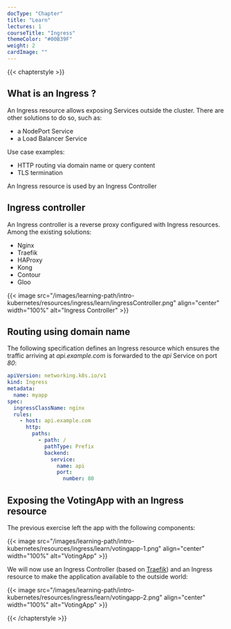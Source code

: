 ```yaml
---
docType: "Chapter"
title: "Learn"
lectures: 1
courseTitle: "Ingress"
themeColor: "#00B39F"
weight: 2
cardImage: ""
---
```

{{< chapterstyle >}}

## What is an Ingress ?

An Ingress resource allows exposing Services outside the cluster. There are other solutions to do so, such as:  

- a NodePort Service
- a Load Balancer Service

Use case examples:  

- HTTP routing via domain name or query content
- TLS termination

An Ingress resource is used by an Ingress Controller

## Ingress controller

An Ingress controller is a reverse proxy configured with Ingress resources.  
Among the existing solutions:  

- Nginx
- Traefik
- HAProxy
- Kong
- Contour
- Gloo

{{< image src="/images/learning-path/intro-kubernetes/resources/ingress/learn/ingressController.png" align="center" width="100%" alt="Ingress Controller" >}}

## Routing using domain name

The following specification defines an Ingress resource which ensures the traffic arriving at *api.example.com* is forwarded to the *api* Service on port *80*:

``` yaml
apiVersion: networking.k8s.io/v1                 
kind: Ingress
metadata:
  name: myapp
spec:
  ingressClassName: nginx
  rules:
    - host: api.example.com
      http:
        paths:
          - path: /
            pathType: Prefix
            backend:
              service:
                name: api
                port:
                  number: 80
```

## Exposing the VotingApp with an Ingress resource

The previous exercise left the app with the following components:

{{< image src="/images/learning-path/intro-kubernetes/resources/ingress/learn/votingapp-1.png" align="center" width="100%" alt="VotingApp" >}}

We will now use an Ingress Controller (based on [Traefik](https://doc.traefik.io/traefik/providers/kubernetes-ingress/)) and an Ingress resource to make the application available to the outside world:

{{< image src="/images/learning-path/intro-kubernetes/resources/ingress/learn/votingapp-2.png" align="center" width="100%" alt="VotingApp" >}}

{{< /chapterstyle >}}